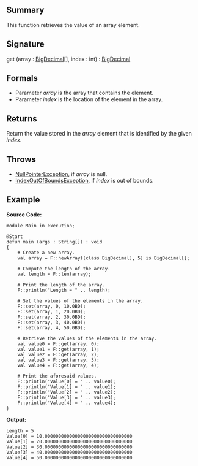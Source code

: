 ## Summary

This function retrieves the value of an array element.

## Signature

get (array : [BigDecimal](https://docs.oracle.com/javase/7/docs/api/java/math/BigDecimal.html)[], index : int) : [BigDecimal](https://docs.oracle.com/javase/7/docs/api/java/math/BigDecimal.html)

## Formals

+ Parameter <i>array</i> is the array that contains the element.
+ Parameter <i>index</i> is the location of the element in the array.

## Returns

Return the value stored in the <i>array</i> element that is identified by the given <i>index</i>.

## Throws

+ [NullPointerException](https://docs.oracle.com/javase/7/docs/api/java/lang/NullPointerException.html), if <i>array</i> is null.
+ [IndexOutOfBoundsException](https://docs.oracle.com/javase/7/docs/api/java/lang/IndexOutOfBoundsException.html), if <i>index</i> is out of bounds.

## Example

**Source Code:**

```plain
module Main in execution;

@Start
defun main (args : String[]) : void
{
    # Create a new array. 
    val array = F::newArray((class BigDecimal), 5) is BigDecimal[];

    # Compute the length of the array. 
    val length = F::len(array);

    # Print the length of the array. 
    F::println("Length = " .. length);

    # Set the values of the elements in the array.
    F::set(array, 0, 10.0BD);
    F::set(array, 1, 20.0BD);
    F::set(array, 2, 30.0BD);
    F::set(array, 3, 40.0BD);
    F::set(array, 4, 50.0BD);

    # Retrieve the values of the elements in the array.
    val value0 = F::get(array, 0);
    val value1 = F::get(array, 1);
    val value2 = F::get(array, 2);
    val value3 = F::get(array, 3);
    val value4 = F::get(array, 4);

    # Print the aforesaid values. 
    F::println("Value[0] = " .. value0);
    F::println("Value[1] = " .. value1);
    F::println("Value[2] = " .. value2);
    F::println("Value[3] = " .. value3);
    F::println("Value[4] = " .. value4);
}
```

**Output:**

```plain
Length = 5
Value[0] = 10.00000000000000000000000000000000
Value[1] = 20.00000000000000000000000000000000
Value[2] = 30.00000000000000000000000000000000
Value[3] = 40.00000000000000000000000000000000
Value[4] = 50.00000000000000000000000000000000
```


